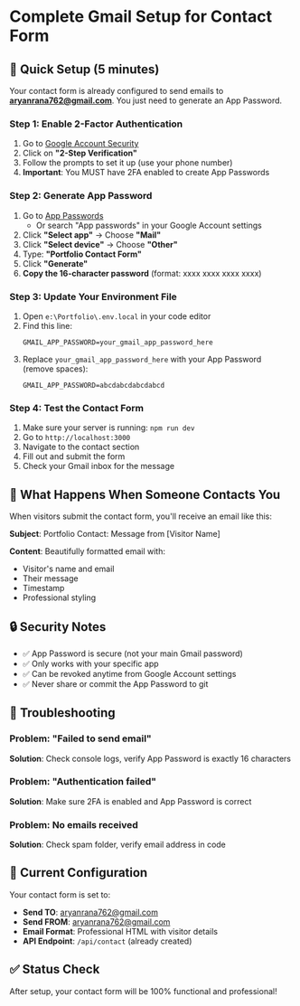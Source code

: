 # Complete Gmail Setup for Contact Form

## 🚀 Quick Setup (5 minutes)

Your contact form is already configured to send emails to **aryanrana762@gmail.com**. You just need to generate an App Password.

### Step 1: Enable 2-Factor Authentication

1. Go to [Google Account Security](https://myaccount.google.com/security)
2. Click on **"2-Step Verification"**
3. Follow the prompts to set it up (use your phone number)
4. **Important**: You MUST have 2FA enabled to create App Passwords

### Step 2: Generate App Password

1. Go to [App Passwords](https://myaccount.google.com/apppasswords)
   - Or search "App passwords" in your Google Account settings
2. Click **"Select app"** → Choose **"Mail"**
3. Click **"Select device"** → Choose **"Other"**
4. Type: **"Portfolio Contact Form"**
5. Click **"Generate"**
6. **Copy the 16-character password** (format: xxxx xxxx xxxx xxxx)

### Step 3: Update Your Environment File

1. Open `e:\Portfolio\.env.local` in your code editor
2. Find this line:
   ```
   GMAIL_APP_PASSWORD=your_gmail_app_password_here
   ```
3. Replace `your_gmail_app_password_here` with your App Password (remove spaces):
   ```
   GMAIL_APP_PASSWORD=abcdabcdabcdabcd
   ```

### Step 4: Test the Contact Form

1. Make sure your server is running: `npm run dev`
2. Go to `http://localhost:3000`
3. Navigate to the contact section
4. Fill out and submit the form
5. Check your Gmail inbox for the message

## 📧 What Happens When Someone Contacts You

When visitors submit the contact form, you'll receive an email like this:

**Subject**: Portfolio Contact: Message from [Visitor Name]

**Content**: Beautifully formatted email with:
- Visitor's name and email
- Their message
- Timestamp
- Professional styling

## 🔒 Security Notes

- ✅ App Password is secure (not your main Gmail password)
- ✅ Only works with your specific app
- ✅ Can be revoked anytime from Google Account settings
- ✅ Never share or commit the App Password to git

## 🐛 Troubleshooting

### Problem: "Failed to send email"
**Solution**: Check console logs, verify App Password is exactly 16 characters

### Problem: "Authentication failed"
**Solution**: Make sure 2FA is enabled and App Password is correct

### Problem: No emails received
**Solution**: Check spam folder, verify email address in code

## 📝 Current Configuration

Your contact form is set to:
- **Send TO**: aryanrana762@gmail.com
- **Send FROM**: aryanrana762@gmail.com
- **Email Format**: Professional HTML with visitor details
- **API Endpoint**: `/api/contact` (already created)

## ✅ Status Check

After setup, your contact form will be 100% functional and professional!
